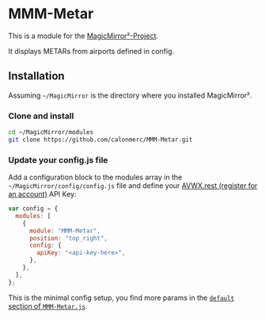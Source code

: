 # MMM-Metar

This is a module for the [MagicMirror²-Project](https://magicmirror.builders).

It displays METARs from airports defined in config.

## Installation

Assuming `~/MagicMirror` is the directory where you installed MagicMirror².

### Clone and install

```bash
cd ~/MagicMirror/modules
git clone https://github.com/calonmerc/MMM-Metar.git
```

### Update your config.js file

Add a configuration block to the modules array in the `~/MagicMirror/config/config.js` file and define your [AVWX.rest (register for an account)](https://account.avwx.rest/getting-started) API Key:

```js
var config = {
  modules: [
    {
      module: "MMM-Metar",
      position: "top_right",
      config: {
        apiKey: "<api-key-here>",
      },
    },
  ],
};
```

This is the minimal config setup, you find more params in the [`default` section of `MMM-Metar.js`](../-/blob/master/MMM-Metar.js#L7).